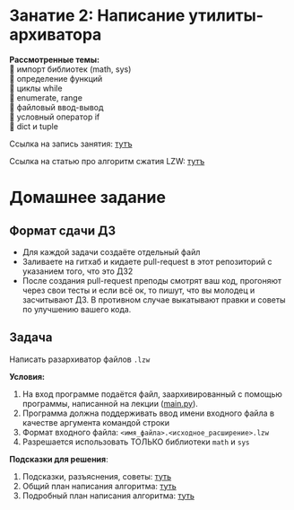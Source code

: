 # Занатие 2: Написание утилиты-архиватора

**Рассмотренные темы:**  
🔹️ импорт библиотек (math, sys)  
🔹️ определение функций  
🔹️ циклы while  
🔹️ enumerate, range  
🔹️ файловый ввод-вывод  
🔹️ условный оператор if  
🔹️ dict и tuple  

Ссылка на запись занятия: [тутъ](https://youtu.be/uWXY2Qi2whY)

Ссылка на статью про алгоритм сжатия LZW: [тутъ](https://habr.com/ru/company/otus/blog/581728/)

# Домашнее задание

## Формат сдачи ДЗ

* Для каждой задачи создаёте отдельный файл
* Заливаете на гитхаб и кидаете pull-request в этот репозиторий с указанием того, что это ДЗ2
* После создания pull-request преподы смотрят ваш код, прогоняют через свои тесты и если всё ок, то пишут, что вы молодец и засчитывают ДЗ. В противном случае выкатывают правки и советы по улучшению вашего кода.

## Задача

Написать разархиватор файлов `.lzw`

**Условия:**
1) На вход программе подаётся файл, заархивированный с помощью программы, написанной на лекции ([main.py](https://github.com/N0ktis/ISCRA-s2023-python/blob/main/lesson_2/main.py)).
2) Программа должна поддерживать ввод имени входного файла в качестве аргумента командой строки
3) Формат входного файла: `<имя_файла>.<исходное_расширение>.lzw`
4) Разрешается использовать ТОЛЬКО библиотеки `math` и `sys`

**Подсказки для решения**:
1. Подсказки, разъяснения, советы: [туть](https://github.com/N0ktis/ISCRA-s2023-python/blob/main/lesson_2/hints/basic_tips.md)
2. Общий план написания алгоритма: [туть](https://github.com/N0ktis/ISCRA-s2023-python/blob/main/lesson_2/hints/general_algorithm.md)
3. Подробный план написания алгоритма: [туть](https://github.com/N0ktis/ISCRA-s2023-python/blob/main/lesson_2/hints/detailed_algorithm.md)
